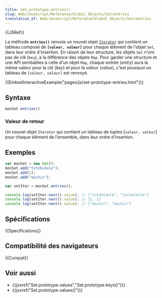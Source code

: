 ```yaml
---
title: Set.prototype.entries()
slug: Web/JavaScript/Reference/Global_Objects/Set/entries
translation_of: Web/JavaScript/Reference/Global_Objects/Set/entries
---
```


{{JSRef}}

La méthode **`entries()`** renvoie un nouvel objet [`Iterator`](/fr/docs/Web/JavaScript/Guide/iterateurs_et_generateurs#Itérateurs) qui contient un tableau composé de **`[valeur, valeur]`** pour chaque élément de l'objet `Set`, dans leur ordre d'insertion. En raison de leur structure, les objets `Set` n'ont pas de clé (`key`), à la différence des objets `Map`. Pour garder une structure et une API sembables à celle d'un objet `Map`, chaque entrée (_entry_) aura la même valeur pour la _clé_ (_key_) et pour la _valeur_ (_value_), c'est pourquoi un tableau de `[valeur, valeur]` est renvoyé.

{{EmbedInteractiveExample("pages/js/set-prototype-entries.html")}}

## Syntaxe

```js
monSet.entries()
```

### Valeur de retour

Un nouvel objet `Iterator` qui contient un tableau de tuples \[`valeur, valeur`] pour chaque élément de l'ensemble, dans leur ordre d'insertion.

## Exemples

```js
var monSet = new Set();
monSet.add("totobidule");
monSet.add(1);
monSet.add("machin");

var setIter = monSet.entries();

console.log(setIter.next().value); // ["totobidule", "totobidule"]
console.log(setIter.next().value); // [1, 1]
console.log(setIter.next().value); // ["machin", "machin"]
```

## Spécifications

{{Specifications}}

## Compatibilité des navigateurs

{{Compat}}

## Voir aussi

- {{jsxref("Set.prototype.values","Set.prototype.keys()")}}
- {{jsxref("Set.prototype.values()")}}
